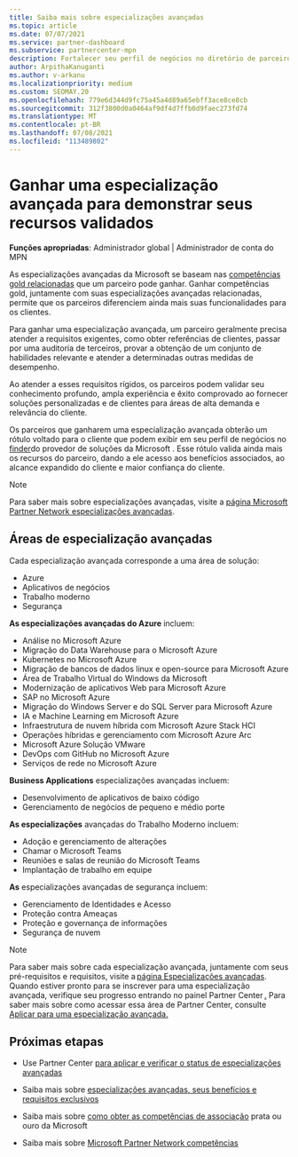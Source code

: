 ```yaml
---
title: Saiba mais sobre especializações avançadas
ms.topic: article
ms.date: 07/07/2021
ms.service: partner-dashboard
ms.subservice: partnercenter-mpn
description: Fortalecer seu perfil de negócios no diretório de parceiros da Microsoft. Saiba mais sobre as especializações avançadas que você pode obter junto com suas competências Gold e Silver existentes.
author: ArpithaKanuganti
ms.author: v-arkanu
ms.localizationpriority: medium
ms.custom: SEOMAY.20
ms.openlocfilehash: 779e6d344d9fc75a45a4d89a65ebff3ace8ce8cb
ms.sourcegitcommit: 312f3800d0a0464af9df4d7ffb0d9faec273fd74
ms.translationtype: MT
ms.contentlocale: pt-BR
ms.lasthandoff: 07/08/2021
ms.locfileid: "113489802"
---
```

# <a name="earn-an-advanced-specialization-to-showcase-your-validated-capabilities"></a>Ganhar uma especialização avançada para demonstrar seus recursos validados

**Funções apropriadas**: Administrador global | Administrador de conta do MPN

As especializações avançadas da Microsoft se baseam nas [competências gold relacionadas](learn-about-competencies.md) que um parceiro pode ganhar. Ganhar competências gold, juntamente com suas especializações avançadas relacionadas, permite que os parceiros diferenciem ainda mais suas funcionalidades para os clientes.

Para ganhar uma especialização avançada, um parceiro geralmente precisa atender a requisitos exigentes, como obter referências de clientes, passar por uma auditoria de terceiros, provar a obtenção de um conjunto de habilidades relevante e atender a determinadas outras medidas de desempenho.

Ao atender a esses requisitos rígidos, os parceiros podem validar seu conhecimento profundo, ampla experiência e êxito comprovado ao fornecer soluções personalizadas e de clientes para áreas de alta demanda e relevância do cliente.

Os parceiros que ganharem uma especialização avançada obterão um rótulo voltado para o cliente que podem exibir em seu perfil de negócios no [finder](https://www.microsoft.com/solution-providers/home)do provedor de soluções da Microsoft . Esse rótulo valida ainda mais os recursos do parceiro, dando a ele acesso aos benefícios associados, ao alcance expandido do cliente e maior confiança do cliente.

> [!NOTE]
> Para saber mais sobre especializações avançadas, visite a [página Microsoft Partner Network especializações avançadas](https://partner.microsoft.com/membership/advanced-specialization).

## <a name="advanced-specialization-areas"></a>Áreas de especialização avançadas

Cada especialização avançada corresponde a uma área de solução:

- Azure
- Aplicativos de negócios
- Trabalho moderno
- Segurança

**As especializações avançadas do Azure** incluem:

- Análise no Microsoft Azure
- Migração do Data Warehouse para o Microsoft Azure
- Kubernetes no Microsoft Azure
- Migração de bancos de dados linux e open-source para Microsoft Azure
- Área de Trabalho Virtual do Windows da Microsoft
- Modernização de aplicativos Web para Microsoft Azure
- SAP no Microsoft Azure
- Migração do Windows Server e do SQL Server para Microsoft Azure
- IA e Machine Learning em Microsoft Azure
- Infraestrutura de nuvem híbrida com Microsoft Azure Stack HCI
- Operações híbridas e gerenciamento com Microsoft Azure Arc
- Microsoft Azure Solução VMware
- DevOps com GitHub no Microsoft Azure
- Serviços de rede no Microsoft Azure


**Business Applications** especializações avançadas incluem:

- Desenvolvimento de aplicativos de baixo código
- Gerenciamento de negócios de pequeno e médio porte

**As especializações** avançadas do Trabalho Moderno incluem:

- Adoção e gerenciamento de alterações
- Chamar o Microsoft Teams
- Reuniões e salas de reunião do Microsoft Teams
- Implantação de trabalho em equipe

**As** especializações avançadas de segurança incluem:

- Gerenciamento de Identidades e Acesso
- Proteção contra Ameaças
- Proteção e governança de informações
- Segurança de nuvem

> [!NOTE]
> Para saber mais sobre cada especialização avançada, juntamente com seus pré-requisitos e requisitos, visite a [página Especializações avançadas](https://partner.microsoft.com/membership/advanced-specialization). Quando estiver pronto para se inscrever para uma especialização avançada, verifique seu progresso entrando no painel Partner Center [.](https://partner.microsoft.com/dashboard) Para saber mais sobre como acessar essa área de Partner Center, consulte [Aplicar para uma especialização avançada.](advanced-specializations-apply.md)

## <a name="next-steps"></a>Próximas etapas

- Use Partner Center [para aplicar e verificar o status de especializações avançadas](advanced-specializations-apply.md)

- Saiba mais sobre [especializações avançadas, seus benefícios e requisitos exclusivos](https://partner.microsoft.com/membership/advanced-specialization)

- Saiba mais sobre [como obter as competências de associação](learn-about-competencies.md) prata ou ouro da Microsoft

- Saiba mais sobre [Microsoft Partner Network competências](https://partner.microsoft.com/membership/competencies)